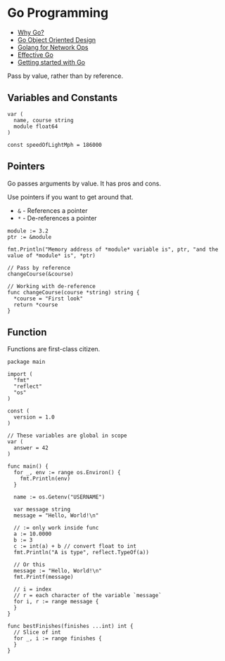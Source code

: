 # Go Programming

* [Why Go?](http://nathany.com/why-go/)
* [Go Object Oriented Design](http://nathany.com/good/)
* [Golang for Network Ops](http://networkstatic.net/golang-network-ops/)
* [Effective Go](http://golang.org/doc/effective_go.html)
* [Getting started with Go](http://spf13.com/presentation/first-go-app/)

Pass by value, rather than by reference.

## Variables and Constants

```
var (
  name, course string
  module float64
)

const speedOfLightMph = 186000
```

## Pointers

Go passes arguments by value. It has pros and cons.

Use pointers if you want to get around that.

* `&` - References a pointer
* `*` - De-references a pointer

```
module := 3.2
ptr := &module

fmt.Println("Memory address of *module* variable is", ptr, "and the value of *module* is", *ptr)
```

```
// Pass by reference
changeCourse(&course)

// Working with de-reference
func changeCourse(course *string) string {
  *course = "First look"
  return *course}
```

## Function

Functions are first-class citizen.

```
package main

import (
  "fmt"
  "reflect"
  "os"
)

const (
  version = 1.0
)

// These variables are global in scope
var (
  answer = 42
)

func main() {
  for _, env := range os.Environ() {
    fmt.Println(env)  }
  
  name := os.Getenv("USERNAME")

  var message string
  message = "Hello, World!\n"
  
  // := only work inside func
  a := 10.0000
  b := 3
  c := int(a) + b // convert float to int
  fmt.Println("A is type", reflect.TypeOf(a))
  
  // Or this
  message := "Hello, World!\n" 
  fmt.Printf(message)
  
  // i = index
  // r = each character of the variable `message`
  for i, r := range message {  }}

func bestFinishes(finishes ...int) int {
  // Slice of int
  for _, i := range finishes {  }}
```